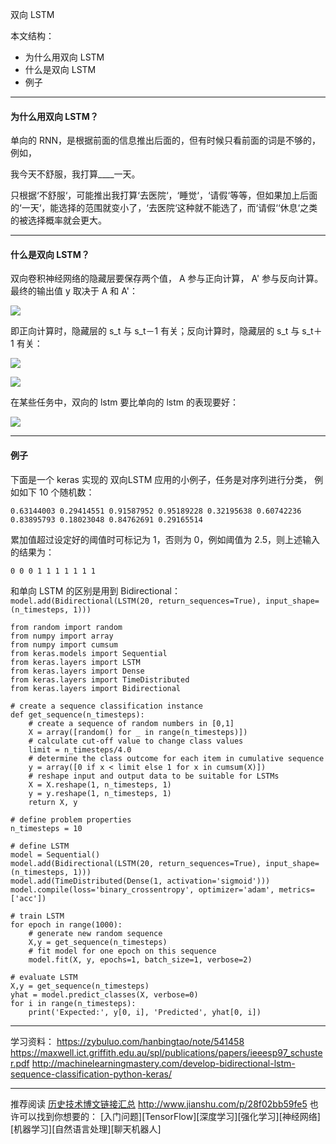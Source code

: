双向 LSTM

本文结构：

- 为什么用双向 LSTM
- 什么是双向 LSTM
- 例子

---

#### 为什么用双向 LSTM？

单向的 RNN，是根据前面的信息推出后面的，但有时候只看前面的词是不够的，
例如，

我今天不舒服，我打算____一天。

只根据‘不舒服‘，可能推出我打算‘去医院‘，‘睡觉‘，‘请假‘等等，但如果加上后面的‘一天‘，能选择的范围就变小了，‘去医院‘这种就不能选了，而‘请假‘‘休息‘之类的被选择概率就会更大。

---

#### 什么是双向 LSTM？

双向卷积神经网络的隐藏层要保存两个值， A 参与正向计算， A' 参与反向计算。
最终的输出值 y 取决于 A 和 A'：

![](http://upload-images.jianshu.io/upload_images/1667471-ad054c3a8b703f28.png?imageMogr2/auto-orient/strip%7CimageView2/2/w/1240)

即正向计算时，隐藏层的 s_t 与 s_t－1 有关；反向计算时，隐藏层的 s_t 与 s_t＋1 有关：

![](http://upload-images.jianshu.io/upload_images/1667471-b6dddc4e9d2b5fd4.png?imageMogr2/auto-orient/strip%7CimageView2/2/w/1240)

![](http://upload-images.jianshu.io/upload_images/1667471-d2e41409e1337748.png?imageMogr2/auto-orient/strip%7CimageView2/2/w/1240)

在某些任务中，双向的 lstm 要比单向的 lstm 的表现要好：

![](http://upload-images.jianshu.io/upload_images/1667471-bba99f50ee3d9784.png?imageMogr2/auto-orient/strip%7CimageView2/2/w/1240)

---

#### 例子

下面是一个 keras 实现的 双向LSTM 应用的小例子，任务是对序列进行分类，
例如如下 10 个随机数：

`0.63144003 0.29414551 0.91587952 0.95189228 0.32195638 0.60742236 0.83895793 0.18023048 0.84762691 0.29165514`

累加值超过设定好的阈值时可标记为 1，否则为 0，例如阈值为 2.5，则上述输入的结果为：

`0 0 0 1 1 1 1 1 1 1`

和单向 LSTM 的区别是用到 Bidirectional：
`model.add(Bidirectional(LSTM(20, return_sequences=True), input_shape=(n_timesteps, 1)))`


```
from random import random
from numpy import array
from numpy import cumsum
from keras.models import Sequential
from keras.layers import LSTM
from keras.layers import Dense
from keras.layers import TimeDistributed
from keras.layers import Bidirectional

# create a sequence classification instance
def get_sequence(n_timesteps):
	# create a sequence of random numbers in [0,1]
	X = array([random() for _ in range(n_timesteps)])
	# calculate cut-off value to change class values
	limit = n_timesteps/4.0
	# determine the class outcome for each item in cumulative sequence
	y = array([0 if x < limit else 1 for x in cumsum(X)])
	# reshape input and output data to be suitable for LSTMs
	X = X.reshape(1, n_timesteps, 1)
	y = y.reshape(1, n_timesteps, 1)
	return X, y

# define problem properties
n_timesteps = 10

# define LSTM
model = Sequential()
model.add(Bidirectional(LSTM(20, return_sequences=True), input_shape=(n_timesteps, 1)))
model.add(TimeDistributed(Dense(1, activation='sigmoid')))
model.compile(loss='binary_crossentropy', optimizer='adam', metrics=['acc'])

# train LSTM
for epoch in range(1000):
	# generate new random sequence
	X,y = get_sequence(n_timesteps)
	# fit model for one epoch on this sequence
	model.fit(X, y, epochs=1, batch_size=1, verbose=2)
	
# evaluate LSTM
X,y = get_sequence(n_timesteps)
yhat = model.predict_classes(X, verbose=0)
for i in range(n_timesteps):
	print('Expected:', y[0, i], 'Predicted', yhat[0, i])

```

---

学习资料：
https://zybuluo.com/hanbingtao/note/541458
https://maxwell.ict.griffith.edu.au/spl/publications/papers/ieeesp97_schuster.pdf
http://machinelearningmastery.com/develop-bidirectional-lstm-sequence-classification-python-keras/

---
推荐阅读 [历史技术博文链接汇总](http://www.jianshu.com/p/28f02bb59fe5)
http://www.jianshu.com/p/28f02bb59fe5
也许可以找到你想要的：
[入门问题][TensorFlow][深度学习][强化学习][神经网络][机器学习][自然语言处理][聊天机器人]